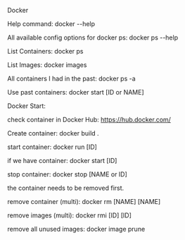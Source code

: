 Docker

Help command: docker --help

All available config options for docker ps: docker ps --help

List Containers: docker ps

List Images: docker images

All containers I had in the past: docker ps -a

Use past containers: docker start [ID or NAME]

Docker Start: 

check container in Docker Hub: https://hub.docker.com/

Create container: docker build .

start container: docker run [ID]

if we have container: docker start [ID]

stop container: docker stop [NAME or ID]

the container needs to be removed first.

remove container (multi): docker rm [NAME] [NAME]

remove images (multi): docker rmi [ID] [ID]

remove all unused images: docker image prune
